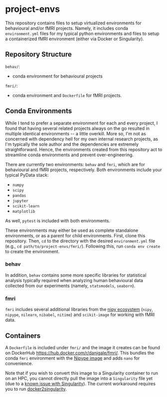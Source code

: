 # project-envs
This repository contains files to setup virtualized environments for behavioural and/or fMRI projects. Namely, it includes conda `environment.yml` files for my typical python environments and files to setup a containerized fMRI environment (either via Docker or Singularity). 

## Repository Structure

`behav/`:
- conda environment for behavioural projects

`fmri/`:
- conda environment and `Dockerfile` for fMRI projects. 

## Conda Environments

While I tend to prefer a separate environment for each and every project, I found that having several related projects always on the go resulted in multiple identical environments -- a little overkill. More so, I'm not as concerned with dependency hell for my own internal research projects, as I'm typically the sole author and the dependencies are extremely straightforward. Hence, the environments created from this repository act to streamline conda environments and prevent over-engineering.

There are currently two environments: `behav` and `fmri`, which are for behavioural and fMRI projects, respectively. Both environments include your typical PyData stack:
  - `numpy`
  - `scipy`
  - `pandas`
  - `jupyter`
  - `scikit-learn`
  - `matplotlib`

As well, `pytest` is included with both environments. 

These environments may either be used as complete standalone environments, or as a parent for child environments. First, clone this repository. Then, `cd` to the directory with the desired `environment.yml` file (e.g., `cd path/to/project-envs/fmri/`). Following this, run `conda env create` to create the environment. 

### behav
In addition, `behav` contains some more specific libraries for statistical analysis typically required when analyzing human behavioural data collected from our experiments (namely, `statsmodels`, `seaborn`). 

### fmri
`fmri` includes several additional libraries from the [nipy ecosystem](http://nipy.org/) (`nipy`, `nipype`, `nilearn`, `nibabel`, `nitime`) and `scikit-image` for working with fMRI data.

## Containers

A `Dockerfile` is included under `fmri/` and the image it creates can be found on DockerHub https://hub.docker.com/r/danjgale/fmri/. This bundles the conda `fmri` environment with the [Nipype image](https://hub.docker.com/r/nipype/nipype/) and adds `nano` for convenience. 

Note that if you wish to convert this image to a Singularity container to run on an HPC, you cannot directly pull the image into a `Singularity` file yet (due to a [known issue with Singularity](https://github.com/singularityware/singularity/issues/719)). The current workaround requires you to run [docker2singularity](https://github.com/singularityware/docker2singularity).
